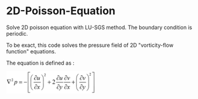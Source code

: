 # 2D-Poisson-Equation
Solve 2D poisson equation with LU-SGS method. The boundary condition is periodic.

To be exact, this code solves the pressure field of 2D "vorticity-flow function" equations.

The equation is defined as :

 <img src="./poisson_equation.png" width = "240" height = "60" align=center />
